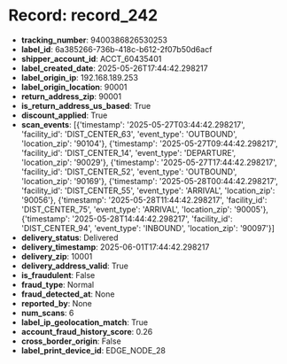 # Record: record_242

- **tracking_number**: 9400386826530253
- **label_id**: 6a385266-736b-418c-b612-2f07b50d6acf
- **shipper_account_id**: ACCT_60435401
- **label_created_date**: 2025-05-26T17:44:42.298217
- **label_origin_ip**: 192.168.189.253
- **label_origin_location**: 90001
- **return_address_zip**: 90001
- **is_return_address_us_based**: True
- **discount_applied**: True
- **scan_events**: [{'timestamp': '2025-05-27T03:44:42.298217', 'facility_id': 'DIST_CENTER_63', 'event_type': 'OUTBOUND', 'location_zip': '90104'}, {'timestamp': '2025-05-27T09:44:42.298217', 'facility_id': 'DIST_CENTER_14', 'event_type': 'DEPARTURE', 'location_zip': '90029'}, {'timestamp': '2025-05-27T17:44:42.298217', 'facility_id': 'DIST_CENTER_52', 'event_type': 'OUTBOUND', 'location_zip': '90169'}, {'timestamp': '2025-05-28T00:44:42.298217', 'facility_id': 'DIST_CENTER_55', 'event_type': 'ARRIVAL', 'location_zip': '90056'}, {'timestamp': '2025-05-28T11:44:42.298217', 'facility_id': 'DIST_CENTER_75', 'event_type': 'ARRIVAL', 'location_zip': '90005'}, {'timestamp': '2025-05-28T14:44:42.298217', 'facility_id': 'DIST_CENTER_94', 'event_type': 'INBOUND', 'location_zip': '90097'}]
- **delivery_status**: Delivered
- **delivery_timestamp**: 2025-06-01T17:44:42.298217
- **delivery_zip**: 10001
- **delivery_address_valid**: True
- **is_fraudulent**: False
- **fraud_type**: Normal
- **fraud_detected_at**: None
- **reported_by**: None
- **num_scans**: 6
- **label_ip_geolocation_match**: True
- **account_fraud_history_score**: 0.26
- **cross_border_origin**: False
- **label_print_device_id**: EDGE_NODE_28